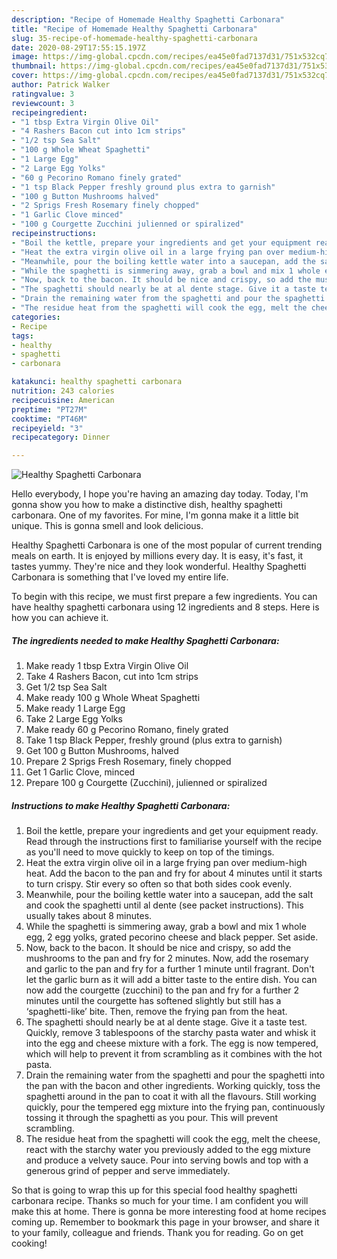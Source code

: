 ```yaml
---
description: "Recipe of Homemade Healthy Spaghetti Carbonara"
title: "Recipe of Homemade Healthy Spaghetti Carbonara"
slug: 35-recipe-of-homemade-healthy-spaghetti-carbonara
date: 2020-08-29T17:55:15.197Z
image: https://img-global.cpcdn.com/recipes/ea45e0fad7137d31/751x532cq70/healthy-spaghetti-carbonara-recipe-main-photo.jpg
thumbnail: https://img-global.cpcdn.com/recipes/ea45e0fad7137d31/751x532cq70/healthy-spaghetti-carbonara-recipe-main-photo.jpg
cover: https://img-global.cpcdn.com/recipes/ea45e0fad7137d31/751x532cq70/healthy-spaghetti-carbonara-recipe-main-photo.jpg
author: Patrick Walker
ratingvalue: 3
reviewcount: 3
recipeingredient:
- "1 tbsp Extra Virgin Olive Oil"
- "4 Rashers Bacon cut into 1cm strips"
- "1/2 tsp Sea Salt"
- "100 g Whole Wheat Spaghetti"
- "1 Large Egg"
- "2 Large Egg Yolks"
- "60 g Pecorino Romano finely grated"
- "1 tsp Black Pepper freshly ground plus extra to garnish"
- "100 g Button Mushrooms halved"
- "2 Sprigs Fresh Rosemary finely chopped"
- "1 Garlic Clove minced"
- "100 g Courgette Zucchini julienned or spiralized"
recipeinstructions:
- "Boil the kettle, prepare your ingredients and get your equipment ready. Read through the instructions first to familiarise yourself with the recipe as you&#39;ll need to move quickly to keep on top of the timings."
- "Heat the extra virgin olive oil in a large frying pan over medium-high heat. Add the bacon to the pan and fry for about 4 minutes until it starts to turn crispy. Stir every so often so that both sides cook evenly."
- "Meanwhile, pour the boiling kettle water into a saucepan, add the salt and cook the spaghetti until al dente (see packet instructions). This usually takes about 8 minutes."
- "While the spaghetti is simmering away, grab a bowl and mix 1 whole egg, 2 egg yolks, grated pecorino cheese and black pepper. Set aside."
- "Now, back to the bacon. It should be nice and crispy, so add the mushrooms to the pan and fry for 2 minutes. Now, add the rosemary and garlic to the pan and fry for a further 1 minute until fragrant. Don&#39;t let the garlic burn as it will add a bitter taste to the entire dish. You can now add the courgette (zucchini) to the pan and fry for a further 2 minutes until the courgette has softened slightly but still has a ‘spaghetti-like’ bite. Then, remove the frying pan from the heat."
- "The spaghetti should nearly be at al dente stage. Give it a taste test. Quickly, remove 3 tablespoons of the starchy pasta water and whisk it into the egg and cheese mixture with a fork. The egg is now tempered, which will help to prevent it from scrambling as it combines with the hot pasta."
- "Drain the remaining water from the spaghetti and pour the spaghetti into the pan with the bacon and other ingredients. Working quickly, toss the spaghetti around in the pan to coat it with all the flavours. Still working quickly, pour the tempered egg mixture into the frying pan, continuously tossing it through the spaghetti as you pour. This will prevent scrambling."
- "The residue heat from the spaghetti will cook the egg, melt the cheese, react with the starchy water you previously added to the egg mixture and produce a velvety sauce. Pour into serving bowls and top with a generous grind of pepper and serve immediately."
categories:
- Recipe
tags:
- healthy
- spaghetti
- carbonara

katakunci: healthy spaghetti carbonara 
nutrition: 243 calories
recipecuisine: American
preptime: "PT27M"
cooktime: "PT46M"
recipeyield: "3"
recipecategory: Dinner

---
```



![Healthy Spaghetti Carbonara](https://img-global.cpcdn.com/recipes/ea45e0fad7137d31/751x532cq70/healthy-spaghetti-carbonara-recipe-main-photo.jpg)

Hello everybody, I hope you're having an amazing day today. Today, I'm gonna show you how to make a distinctive dish, healthy spaghetti carbonara. One of my favorites. For mine, I'm gonna make it a little bit unique. This is gonna smell and look delicious.

Healthy Spaghetti Carbonara is one of the most popular of current trending meals on earth. It is enjoyed by millions every day. It is easy, it's fast, it tastes yummy. They're nice and they look wonderful. Healthy Spaghetti Carbonara is something that I've loved my entire life.




To begin with this recipe, we must first prepare a few ingredients. You can have healthy spaghetti carbonara using 12 ingredients and 8 steps. Here is how you can achieve it.

<!--inarticleads1-->

##### The ingredients needed to make Healthy Spaghetti Carbonara:

1. Make ready 1 tbsp Extra Virgin Olive Oil
1. Take 4 Rashers Bacon, cut into 1cm strips
1. Get 1/2 tsp Sea Salt
1. Make ready 100 g Whole Wheat Spaghetti
1. Make ready 1 Large Egg
1. Take 2 Large Egg Yolks
1. Make ready 60 g Pecorino Romano, finely grated
1. Take 1 tsp Black Pepper, freshly ground (plus extra to garnish)
1. Get 100 g Button Mushrooms, halved
1. Prepare 2 Sprigs Fresh Rosemary, finely chopped
1. Get 1 Garlic Clove, minced
1. Prepare 100 g Courgette (Zucchini), julienned or spiralized




<!--inarticleads2-->

##### Instructions to make Healthy Spaghetti Carbonara:

1. Boil the kettle, prepare your ingredients and get your equipment ready. Read through the instructions first to familiarise yourself with the recipe as you&#39;ll need to move quickly to keep on top of the timings.
1. Heat the extra virgin olive oil in a large frying pan over medium-high heat. Add the bacon to the pan and fry for about 4 minutes until it starts to turn crispy. Stir every so often so that both sides cook evenly.
1. Meanwhile, pour the boiling kettle water into a saucepan, add the salt and cook the spaghetti until al dente (see packet instructions). This usually takes about 8 minutes.
1. While the spaghetti is simmering away, grab a bowl and mix 1 whole egg, 2 egg yolks, grated pecorino cheese and black pepper. Set aside.
1. Now, back to the bacon. It should be nice and crispy, so add the mushrooms to the pan and fry for 2 minutes. Now, add the rosemary and garlic to the pan and fry for a further 1 minute until fragrant. Don&#39;t let the garlic burn as it will add a bitter taste to the entire dish. You can now add the courgette (zucchini) to the pan and fry for a further 2 minutes until the courgette has softened slightly but still has a ‘spaghetti-like’ bite. Then, remove the frying pan from the heat.
1. The spaghetti should nearly be at al dente stage. Give it a taste test. Quickly, remove 3 tablespoons of the starchy pasta water and whisk it into the egg and cheese mixture with a fork. The egg is now tempered, which will help to prevent it from scrambling as it combines with the hot pasta.
1. Drain the remaining water from the spaghetti and pour the spaghetti into the pan with the bacon and other ingredients. Working quickly, toss the spaghetti around in the pan to coat it with all the flavours. Still working quickly, pour the tempered egg mixture into the frying pan, continuously tossing it through the spaghetti as you pour. This will prevent scrambling.
1. The residue heat from the spaghetti will cook the egg, melt the cheese, react with the starchy water you previously added to the egg mixture and produce a velvety sauce. Pour into serving bowls and top with a generous grind of pepper and serve immediately.




So that is going to wrap this up for this special food healthy spaghetti carbonara recipe. Thanks so much for your time. I am confident you will make this at home. There is gonna be more interesting food at home recipes coming up. Remember to bookmark this page in your browser, and share it to your family, colleague and friends. Thank you for reading. Go on get cooking!
